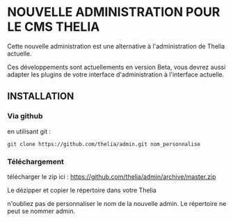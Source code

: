 NOUVELLE ADMINISTRATION POUR LE CMS THELIA
==================

Cette nouvelle administration est une alternative à l'administration de Thelia actuelle.

Ces développements sont actuellements en version Beta, vous devrez aussi adapter les plugins 
de votre interface d'administration à l'interface actuelle.

## INSTALLATION ##

### Via github ###

en utilisant git : 

    git clone https://github.com/thelia/admin.git nom_personnalise

### Téléchargement ###

télécharger le zip ici : https://github.com/thelia/admin/archive/master.zip

Le dézipper et copier le répertoire dans votre Thelia



n'oubliez pas de personnaliser le nom de la nouvelle admin. Le répertoire ne peut se nommer admin.